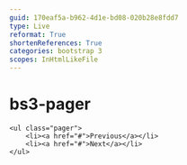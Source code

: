 ```yaml
---
guid: 170eaf5a-b962-4d1e-bd08-020b28e8fdd7
type: Live
reformat: True
shortenReferences: True
categories: bootstrap 3
scopes: InHtmlLikeFile
---
```


# bs3-pager



```
<ul class="pager">
    <li><a href="#">Previous</a></li>
    <li><a href="#">Next</a></li>
</ul>
```
